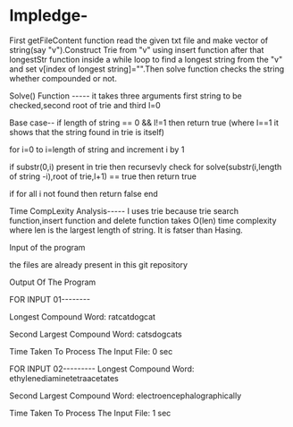 # Impledge-

First getFileContent function read the given txt file and make vector of string(say "v").Construct Trie from "v" using insert function after that longestStr function inside a
while loop to find a longest string from the "v" and set v[index of longest string]="".Then solve function checks the string whether compounded or not.

Solve() Function ----- it takes three arguments first string to be checked,second root of trie and third l=0


 Base case-- if length of string == 0 && l!=1 then return true (where l==1 it shows that the string found in trie is itself)

 for i=0 to i=length of string and increment i by 1
 
   if substr(0,i) present in trie then recursevly check for solve(substr(i,length of string -i),root of trie,l+1) == true then return true
   
 if for all i not found then return false
 end
 
 Time CompLexity Analysis----- I uses trie because trie search function,insert function and delete function takes O(len) time complexity where len is the largest length of string. It is fatser than Hasing.
 
 Input of the program
  
  the files are already present in this git repository
 
 Output Of The Program 
   
   FOR INPUT 01--------
   
   Longest Compound Word: ratcatdogcat    
   
   Second Largest Compound Word: catsdogcats  
   
   Time Taken To Process The Input File: 0 sec
   
   FOR INPUT 02---------
   Longest Compound Word: ethylenediaminetetraacetates   
   
   Second Largest Compound Word: electroencephalographically
   
   Time Taken To Process The Input File: 1 sec
